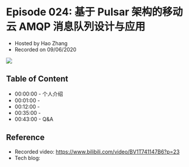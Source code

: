 # Episode 024: 基于 Pulsar 架构的移动云 AMQP 消息队列设计与应用

- Hosted by Hao Zhang
- Recorded on 09/06/2020

![](/image/024.png)

## Table of Content

- 00:00:00 - 个人介绍
- 00:01:00 - 
- 00:12:00 - 
- 00:35:00 - 
- 00:43:00 - Q&A

## Reference 

- Recorded video: https://www.bilibili.com/video/BV1T741147B6?p=23
- Tech blog: 
